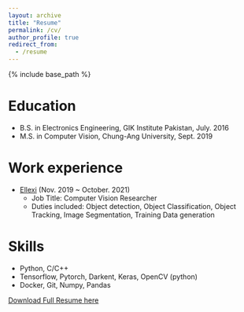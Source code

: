 ```yaml
---
layout: archive
title: "Resume"
permalink: /cv/
author_profile: true
redirect_from:
  - /resume
---
```


{% include base_path %}

Education
======
* B.S. in Electronics Engineering, GIK Institute Pakistan, July. 2016
* M.S. in Computer Vision, Chung-Ang University, Sept. 2019

Work experience
======
* [Ellexi](https://www.ellexi.com/) (Nov. 2019 ~ October. 2021)
  * Job Title: Computer Vision Researcher
  * Duties included: Object detection, Object Classification,
  Object Tracking, Image Segmentation, Training Data generation



Skills
======
* Python, C/C++
* Tensorflow, Pytorch, Darkent, Keras, OpenCV (python)
* Docker, Git, Numpy, Pandas


[Download Full Resume here](http://tanseefshahid.github.io/files/resume.pdf)